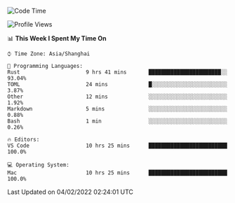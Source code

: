 <!--START_SECTION:waka-->
![Code Time](http://img.shields.io/badge/Code%20Time-969%20hrs%2018%20mins-blue)

![Profile Views](http://img.shields.io/badge/Profile%20Views-18-blue)

📊 **This Week I Spent My Time On** 

```text
⌚︎ Time Zone: Asia/Shanghai

💬 Programming Languages: 
Rust                     9 hrs 41 mins       ███████████████████████░░   93.04% 
TOML                     24 mins             █░░░░░░░░░░░░░░░░░░░░░░░░   3.87% 
Other                    12 mins             ░░░░░░░░░░░░░░░░░░░░░░░░░   1.92% 
Markdown                 5 mins              ░░░░░░░░░░░░░░░░░░░░░░░░░   0.88% 
Bash                     1 min               ░░░░░░░░░░░░░░░░░░░░░░░░░   0.26%

🔥 Editors: 
VS Code                  10 hrs 25 mins      █████████████████████████   100.0%

💻 Operating System: 
Mac                      10 hrs 25 mins      █████████████████████████   100.0%

```


 Last Updated on 04/02/2022 02:24:01 UTC
<!--END_SECTION:waka-->
